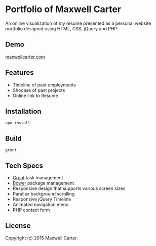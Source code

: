 # Portfolio of Maxwell Carter

An online visualization of my resume presented as a personal website portfolio designed using HTML, CSS, jQuery and PHP.

## Demo

[maxwellcarter.com](http://maxwellcarter.com)

## Features

* Timeline of past employments
* Shocase of past projects
* Online link to Resume


## Installation

```
npm install
```

## Build

```
grunt
```

## Tech Specs

* [Grunt](http://gruntjs.com/) task management 
* [Bower](http://bower.io/) package management
* Responsive design that supports various screen sizes
* Parallax background scrolling
* Responsive jQuery Timeline
* Animated navigation menu
* PHP contact form

## License 

Copyright (c) 2015 Maxwell Carter.